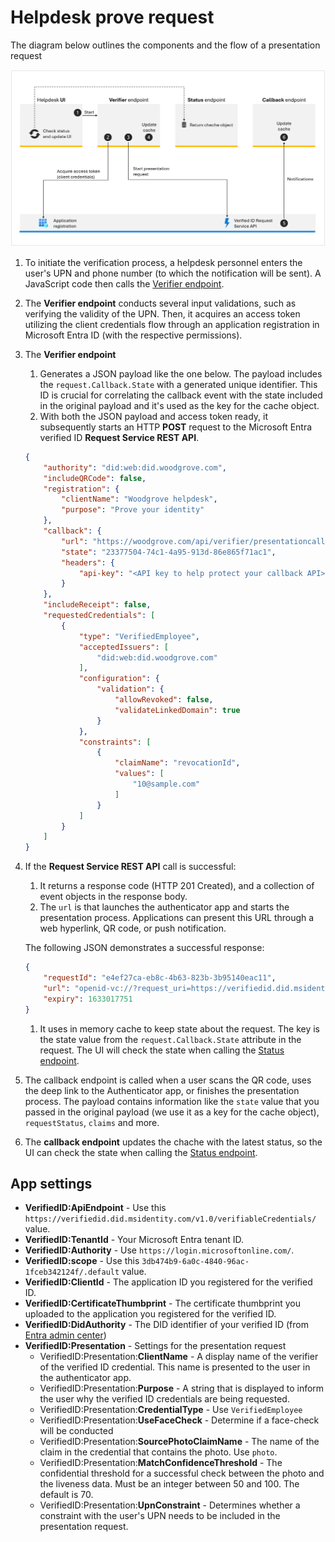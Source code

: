 # Helpdesk prove request

The diagram below outlines the components and the flow of a presentation request

![Presentation requesf diagram](./help/flow.png)

1. To initiate the verification process, a helpdesk personnel enters the user's UPN and phone number (to which the notification will be sent). A JavaScript code then calls the [Verifier endpoint](./Controllers/VerifierController.cs).
1. The **Verifier endpoint**  conducts several input validations, such as verifying the validity of the UPN. Then, it acquires an access token utilizing the client credentials flow through an application registration in Microsoft Entra ID (with the respective permissions). 
1. The **Verifier endpoint**
    1. Generates a JSON payload like the one below. The payload includes the `request.Callback.State` with a generated unique identifier. This ID is crucial for correlating the callback event with the state included in the original payload and it's used as the key for the cache object. 
    1. With both the JSON payload and access token ready, it subsequently starts an HTTP **POST** request to the Microsoft Entra verified ID **Request Service REST API**.

    ```json
    {
        "authority": "did:web:did.woodgrove.com",
        "includeQRCode": false,
        "registration": {
            "clientName": "Woodgrove helpdesk",
            "purpose": "Prove your identity"
        },
        "callback": {
            "url": "https://woodgrove.com/api/verifier/presentationcallback",
            "state": "23377504-74c1-4a95-913d-86e865f71ac1",
            "headers": {
                "api-key": "<API key to help protect your callback API>"
            }
        },
        "includeReceipt": false,
        "requestedCredentials": [
            {
                "type": "VerifiedEmployee",
                "acceptedIssuers": [
                    "did:web:did.woodgrove.com"
                ],
                "configuration": {
                    "validation": {
                        "allowRevoked": false,
                        "validateLinkedDomain": true
                    }
                },
                "constraints": [
                    {
                        "claimName": "revocationId",
                        "values": [
                            "10@sample.com"
                        ]
                    }
                ]
            }
        ]
    }
    ```

1. If the **Request Service REST API** call is successful: 
    1. It returns a response code (HTTP 201 Created), and a collection of event objects in the response body.
    1. The `url` is that launches the authenticator app and starts the presentation process. Applications can present this URL through a web hyperlink, QR code, or push notification. 
    
    The following JSON demonstrates a successful response:

    ```json
    {
        "requestId": "e4ef27ca-eb8c-4b63-823b-3b95140eac11",
        "url": "openid-vc://?request_uri=https://verifiedid.did.msidentity.com/v1.0/00001111-aaaa-2222-bbbb-3333cccc4444/verifiableCredentials/presentationRequests/e4ef27ca-eb8c-4b63-823b-3b95140eac11",
        "expiry": 1633017751
    }
    ```
    
    1. It uses in memory cache to keep state about the request. The key is the state value from the `request.Callback.State` attribute in the request. The UI will check the state when calling the [Status endpoint](./Controllers/RequestStatusController.cs).
1. The callback endpoint is called when a user scans the QR code, uses the deep link to the Authenticator app, or finishes the presentation process. The payload contains information like the `state` value that you passed in the original payload (we use it as a key for the cache object), `requestStatus`, `claims` and more. 
1. The **callback endpoint** updates the chache with the latest status, so the UI can check the state when calling the [Status endpoint](./Controllers/RequestStatusController.cs).


## App settings

- **VerifiedID:ApiEndpoint** - Use this `https://verifiedid.did.msidentity.com/v1.0/verifiableCredentials/` value.
- **VerifiedID:TenantId** - Your Microsoft Entra tenant ID.
- **VerifiedID:Authority** - Use `https://login.microsoftonline.com/`.
- **VerifiedID:scope** - Use this `3db474b9-6a0c-4840-96ac-1fceb342124f/.default` value.
- **VerifiedID:ClientId** - The application ID you registered for the verified ID.
- **VerifiedID:CertificateThumbprint** - The certificate thumbprint you uploaded to the application you registered for the verified ID.
- **VerifiedID:DidAuthority** - The DID identifier of your verified ID (from [Entra admin center](https://entra.microsoft.com))
- **VerifiedID:Presentation** - Settings for the presentation request
    - VerifiedID:Presentation:**ClientName** - A display name of the verifier of the verified ID credential. This name is presented to the user in the authenticator app.
    - VerifiedID:Presentation:**Purpose** - A string that is displayed to inform the user why the verified ID credentials are being requested.
    - VerifiedID:Presentation:**CredentialType** - Use `VerifiedEmployee`
    - VerifiedID:Presentation:**UseFaceCheck** - Determine if a face-check will be conducted
    - VerifiedID:Presentation:**SourcePhotoClaimName** - The name of the claim in the credential that contains the photo. Use `photo`.
    - VerifiedID:Presentation:**MatchConfidenceThreshold** - The confidential threshold for a successful check between the photo and the liveness data. Must be an integer between 50 and 100. The default is 70.
    - VerifiedID:Presentation:**UpnConstraint** - Determines whether a constraint with the user's UPN needs to be included in the presentation request.
    
